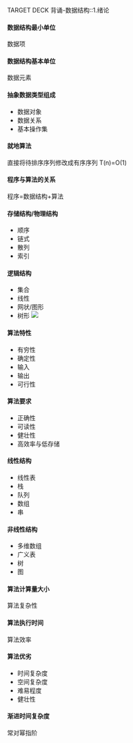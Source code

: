 TARGET DECK
背诵-数据结构::1.绪论

#### 数据结构最小单位
数据项
<!--ID: 1699629531527-->




#### 数据结构基本单位
数据元素
<!--ID: 1699629531544-->




#### 抽象数据类型组成
- 数据对象
- 数据关系
- 基本操作集
<!--ID: 1699629531560-->




#### 就地算法
直接将待排序序列修改成有序序列
T(n)=O(1)
<!--ID: 1699629531572-->




#### 程序与算法的关系
程序=数据结构+算法
<!--ID: 1699629531581-->




#### 存储结构/物理结构
- 顺序
- 链式
- 散列
- 索引
<!--ID: 1699629531587-->




#### 逻辑结构
- 集合
- 线性
- 网状/图形
- 树形
![](https://djm-1317856319.cos.ap-shanghai.myqcloud.com/djm-1317856319/1699629952559.png)
<!--ID: 1699630318098-->




#### 算法特性
- 有穷性
- 确定性
- 输入
- 输出
- 可行性
<!--ID: 1699629531596-->




#### 算法要求
- 正确性
- 可读性
- 健壮性
- 高效率与低存储
<!--ID: 1699629531601-->



#### 线性结构
- 线性表
- 栈
- 队列
- 数组
- 串
<!--ID: 1699630318102-->



#### 非线性结构
- 多维数组
- 广义表
- 树 
- 图
<!--ID: 1699663896813-->





#### 算法计算量大小
算法复杂性
<!--ID: 1699630318106-->




#### 算法执行时间
算法效率
<!--ID: 1699630318110-->




#### 算法优劣
- 时间复杂度
- 空间复杂度
- 难易程度
- 健壮性
<!--ID: 1699630318114-->




#### 渐进时间复杂度
常对幂指阶
